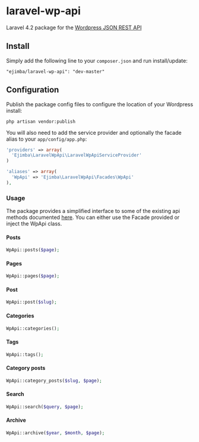 # laravel-wp-api
Laravel 4.2 package for the [Wordpress JSON REST API](https://github.com/WP-API/WP-API) 

## Install

Simply add the following line to your `composer.json` and run install/update:

    "ejimba/laravel-wp-api": "dev-master"

## Configuration

Publish the package config files to configure the location of your Wordpress install:

    php artisan vendor:publish

You will also need to add the service provider and optionally the facade alias to your `app/config/app.php`:

```php
'providers' => array(
  'Ejimba\LaravelWpApi\LaravelWpApiServiceProvider'
)

'aliases' => array(
  'WpApi' => 'Ejimba\LaravelWpApi\Facades\WpApi'
),
```

### Usage

The package provides a simplified interface to some of the existing api methods documented [here](http://wp-api.org/).
You can either use the Facade provided or inject the WpApi class.

#### Posts
```php
WpApi::posts($page);

```

#### Pages
```php
WpApi::pages($page);

```

#### Post
```php
WpApi::post($slug);

```

#### Categories
```php
WpApi::categories();

```

#### Tags
```php
WpApi::tags();

```

#### Category posts
```php
WpApi::category_posts($slug, $page);

```

#### Search
```php
WpApi::search($query, $page);

```

#### Archive
```php
WpApi::archive($year, $month, $page);

```
